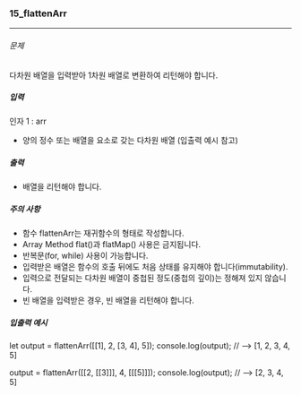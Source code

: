 ### 15_flattenArr

***

###### 문제 

다차원 배열을 입력받아 1차원 배열로 변환하여 리턴해야 합니다.

##### 입력

인자 1 : arr
- 양의 정수 또는 배열을 요소로 갖는 다차원 배열 (입출력 예시 참고)

##### 출력

- 배열을 리턴해야 합니다.

##### 주의 사항

- 함수 flattenArr는 재귀함수의 형태로 작성합니다.
- Array Method flat()과 flatMap() 사용은 금지됩니다.
- 반복문(for, while) 사용이 가능합니다.
- 입력받은 배열은 함수의 호출 뒤에도 처음 상태를 유지해야 합니다(immutability).
- 입력으로 전달되는 다차원 배열이 중첩된 정도(중첩의 깊이)는 정해져 있지 않습니다.
- 빈 배열을 입력받은 경우, 빈 배열을 리턴해야 합니다.

##### 입출력 예시

let output = flattenArr([[1], 2, [3, 4], 5]);
console.log(output); // --> [1, 2, 3, 4, 5]

output = flattenArr([[2, [[3]]], 4, [[[5]]]);
console.log(output); // --> [2, 3, 4, 5]
